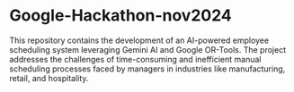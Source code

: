 # Google-Hackathon-nov2024
This repository contains the development of an AI-powered employee scheduling system leveraging Gemini AI and Google OR-Tools. The project addresses the challenges of time-consuming and inefficient manual scheduling processes faced by managers in industries like manufacturing, retail, and hospitality.
